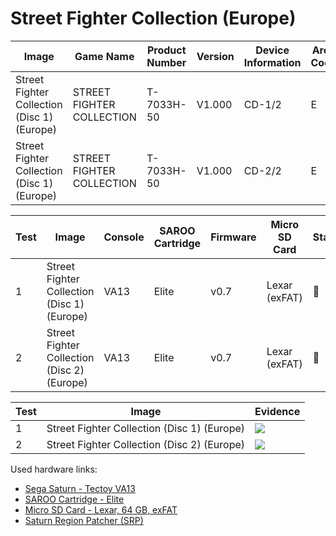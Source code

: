 # Street Fighter Collection (Europe)

| Image                                       | Game Name                 | Product Number | Version | Device Information | Area Code | Peripheral Code |
| ------------------------------------------- | ------------------------- | -------------- | ------- | ------------------ | --------- | --------------- |
| Street Fighter Collection (Disc 1) (Europe) | STREET FIGHTER COLLECTION | T-7033H-50     | V1.000  | CD-1/2             | E         | J               |
| Street Fighter Collection (Disc 1) (Europe) | STREET FIGHTER COLLECTION | T-7033H-50     | V1.000  | CD-2/2             | E         | J               |

| Test | Image                                       | Console | SAROO Cartridge | Firmware | Micro SD Card | Status | Time Played |
| ---- | ------------------------------------------- | ------- | --------------- | -------- | ------------- | ------ | ----------- |
| 1    | Street Fighter Collection (Disc 1) (Europe) | VA13    | Elite           | v0.7     | Lexar (exFAT) | :100:  | 51 minutes  |
| 2    | Street Fighter Collection (Disc 2) (Europe) | VA13    | Elite           | v0.7     | Lexar (exFAT) | :100:  | 18 minutes  |

| Test | Image                                       | Evidence                                                                                         |
| ---- | ------------------------------------------- | ------------------------------------------------------------------------------------------------ |
| 1    | Street Fighter Collection (Disc 1) (Europe) | [![](https://img.youtube.com/vi/ILJtncSd7H4/0.jpg)](https://www.youtube.com/watch?v=ILJtncSd7H4) |
| 2    | Street Fighter Collection (Disc 2) (Europe) | [![](https://img.youtube.com/vi/rWhvyorc_q0/0.jpg)](https://www.youtube.com/watch?v=rWhvyorc_q0) |

Used hardware links:

- [Sega Saturn - Tectoy VA13](../../../../Info/Consoles/VA13/README.md)
- [SAROO Cartridge - Elite](../../../../Info/Cartridges/GuangzhouSanStarOnlineShop/1.6/README.md)
- [Micro SD Card - Lexar, 64 GB, exFAT](../../../../Info/SdCards/Lexar/64GB/exfat/README.md)
- [Saturn Region Patcher (SRP)](https://segaxtreme.net/resources/saturn-region-patcher.81/download)
